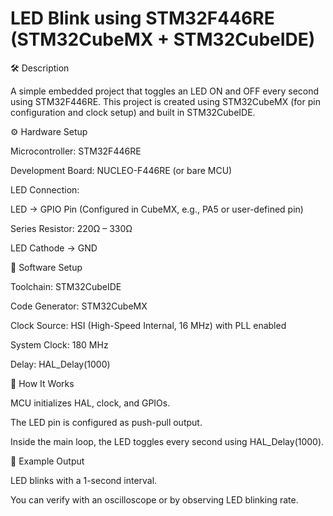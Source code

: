 #  LED Blink using STM32F446RE (STM32CubeMX + STM32CubeIDE)

🛠️ Description

A simple embedded project that toggles an LED ON and OFF every second using STM32F446RE.
This project is created using STM32CubeMX (for pin configuration and clock setup) and built in STM32CubeIDE.

⚙️ Hardware Setup

Microcontroller: STM32F446RE

Development Board: NUCLEO-F446RE (or bare MCU)

LED Connection:

LED → GPIO Pin (Configured in CubeMX, e.g., PA5 or user-defined pin)

Series Resistor: 220Ω – 330Ω

LED Cathode → GND

🧩 Software Setup

Toolchain: STM32CubeIDE

Code Generator: STM32CubeMX

Clock Source: HSI (High-Speed Internal, 16 MHz) with PLL enabled

System Clock: 180 MHz

Delay: HAL_Delay(1000)

🧠 How It Works

MCU initializes HAL, clock, and GPIOs.

The LED pin is configured as push-pull output.

Inside the main loop, the LED toggles every second using HAL_Delay(1000).

📸 Example Output

LED blinks with a 1-second interval.

You can verify with an oscilloscope or by observing LED blinking rate.
